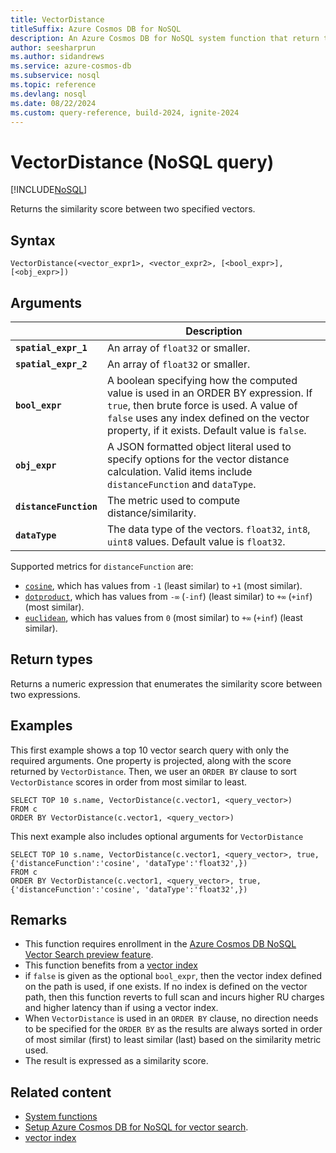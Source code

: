 ```yaml
---
title: VectorDistance
titleSuffix: Azure Cosmos DB for NoSQL
description: An Azure Cosmos DB for NoSQL system function that return the similarity score between two vectors for one or more items in a container.
author: seesharprun
ms.author: sidandrews
ms.service: azure-cosmos-db
ms.subservice: nosql
ms.topic: reference
ms.devlang: nosql
ms.date: 08/22/2024
ms.custom: query-reference, build-2024, ignite-2024
---
```


# VectorDistance (NoSQL query)

[!INCLUDE[NoSQL](../../includes/appliesto-nosql.md)]

Returns the similarity score between two specified vectors.

## Syntax

```nosql
VectorDistance(<vector_expr1>, <vector_expr2>, [<bool_expr>], [<obj_expr>])  
```

## Arguments

| | Description |
| --- | --- |
| **`spatial_expr_1`** | An array of `float32` or smaller. |
| **`spatial_expr_2`** | An array of `float32` or smaller. |
| **`bool_expr`** | A boolean specifying how the computed value is used in an ORDER BY expression. If `true`, then brute force is used. A value of `false` uses any index defined on the vector property, if it exists. Default value is `false`. |
|**`obj_expr`**| A JSON formatted object literal used to specify options for the vector distance calculation. Valid items include `distanceFunction` and `dataType`. |
| **`distanceFunction`** | The metric used to compute distance/similarity. |
| **`dataType`** | The data type of the vectors. `float32`, `int8`, `uint8` values. Default value is `float32`. |

Supported metrics for `distanceFunction` are:

- [`cosine`](https://en.wikipedia.org/wiki/Cosine_similarity), which has values from `-1` (least similar) to `+1` (most similar).  
- [`dotproduct`](https://en.wikipedia.org/wiki/Dot_product), which has values from `-∞` (`-inf`) (least similar) to `+∞` (`+inf`) (most similar).
- [`euclidean`](https://en.wikipedia.org/wiki/Euclidean_distance), which has values from `0` (most similar) to `+∞` (`+inf`) (least similar).

## Return types

Returns a numeric expression that enumerates the similarity score between two expressions.

## Examples

This first example shows a top 10 vector search query with only the required arguments. One property is projected, along with the score returned by `VectorDistance`. Then, we user an `ORDER BY` clause to sort `VectorDistance` scores in order from most similar to least.

```nosql
SELECT TOP 10 s.name, VectorDistance(c.vector1, <query_vector>)
FROM c
ORDER BY VectorDistance(c.vector1, <query_vector>)
```

This next example also includes optional arguments for `VectorDistance`

```nosql
SELECT TOP 10 s.name, VectorDistance(c.vector1, <query_vector>, true, {'distanceFunction':'cosine', 'dataType':'float32',})
FROM c
ORDER BY VectorDistance(c.vector1, <query_vector>, true, {'distanceFunction':'cosine', 'dataType':'float32',})
```

## Remarks

- This function requires enrollment in the [Azure Cosmos DB NoSQL Vector Search preview feature](../vector-search.md#enroll-in-the-vector-search-preview-feature).
- This function benefits from a [vector index](../../index-policy.md#vector-indexes)
- if `false` is given as the optional `bool_expr`, then the vector index defined on the path is used, if one exists. If no index is defined on the vector path, then this function reverts to full scan and incurs higher RU charges and higher latency than if using a vector index.
- When `VectorDistance` is used in an `ORDER BY` clause, no direction needs to be specified for the `ORDER BY` as the results are always sorted in order of most similar (first) to least similar (last) based on the similarity metric used.
- The result is expressed as a similarity score.

## Related content

- [System functions](system-functions.yml)
- [Setup Azure Cosmos DB for NoSQL for vector search](../vector-search.md).
- [vector index](../../index-policy.md#vector-indexes)
